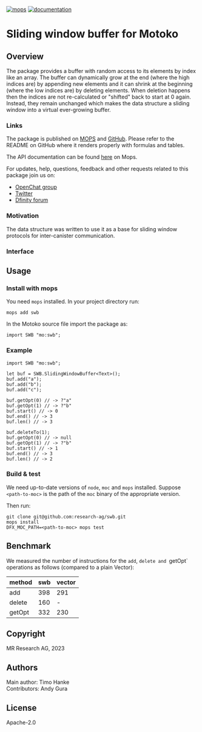 [![mops](https://oknww-riaaa-aaaam-qaf6a-cai.raw.ic0.app/badge/mops/swb)](https://mops.one/swb)
[![documentation](https://oknww-riaaa-aaaam-qaf6a-cai.raw.ic0.app/badge/documentation/swb)](https://mops.one/swb/docs)

# Sliding window buffer for Motoko

## Overview

The package provides a buffer with random access to its elements by index like an array.
The buffer can dynamically grow at the end (where the high indices are) by appending new elements
and it can shrink at the beginning (where the low indices are) by deleting elements.
When deletion happens then the indices are not re-calculated or "shifted" back to start at 0 again.
Instead, they remain unchanged which makes the data structure a sliding window into a virtual ever-growing buffer.

### Links

The package is published on [MOPS](https://mops.one/swb) and [GitHub](https://github.com/research-ag/swb).
Please refer to the README on GitHub where it renders properly with formulas and tables.

The API documentation can be found [here](https://mops.one/swb/docs/lib) on Mops.

For updates, help, questions, feedback and other requests related to this package join us on:

* [OpenChat group](https://oc.app/2zyqk-iqaaa-aaaar-anmra-cai)
* [Twitter](https://twitter.com/mr_research_ag)
* [Dfinity forum](https://forum.dfinity.org/)

### Motivation

The data structure was written to use it as a base for sliding window protocols for inter-canister communication.
### Interface

## Usage

### Install with mops

You need `mops` installed. In your project directory run:
```
mops add swb
```

In the Motoko source file import the package as:
```
import SWB "mo:swb";
```

### Example

```
import SWB "mo:swb";

let buf = SWB.SlidingWindowBuffer<Text>();
buf.add("a");
buf.add("b");
buf.add("c");

buf.getOpt(0) // -> ?"a"
buf.getOpt(1) // -> ?"b"
buf.start() // -> 0
buf.end() // -> 3
buf.len() // -> 3

buf.deleteTo(1);
buf.getOpt(0) // -> null
buf.getOpt(1) // -> ?"b"
buf.start() // -> 1
buf.end() // -> 3
buf.len() // -> 2
```

### Build & test

We need up-to-date versions of `node`, `moc` and `mops` installed.
Suppose `<path-to-moc>` is the path of the `moc` binary of the appropriate version.

Then run:
```
git clone git@github.com:research-ag/swb.git
mops install
DFX_MOC_PATH=<path-to-moc> mops test
```

## Benchmark

We measured the number of instructions for the `add`, `delete and `getOpt` operations as follows (compared to a plain Vector):

|method|swb|vector|
|---|---|---|
|add|398|291|
|delete|160|-|
|getOpt|332|230|

## Copyright

MR Research AG, 2023
## Authors

Main author: Timo Hanke\
Contributors: Andy Gura
## License 

Apache-2.0
